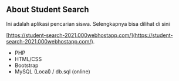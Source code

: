 ## About Student Search

Ini adalah aplikasi pencarian siswa.
Selengkapnya bisa dilihat di sini

[https://student-search-2021.000webhostapp.com/](https://student-search-2021.000webhostapp.com/).

- PHP
- HTML/CSS
- Bootstrap
- MySQL (Local) / db.sql (online)
